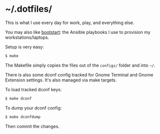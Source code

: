 # ~/.dotfiles/

This is what I use every day for work, play, and everything else.

You may also like [bootstart](https://github.com/alexblackie/bootstart): the
Ansible playbooks I use to provision my workstations/laptops.

Setup is very easy:

```bash
$ make
```

The Makefile simply copies the files out of the `configs/` folder and into `~/`.

There is also some dconf config tracked for Gnome Terminal and Gnome Extension
settings. It's also managed via make targets.

To load tracked dconf keys:

```bash
$ make dconf
```

To dump your dconf config:

```bash
$ make dconfdump
```

Then commit the changes.

